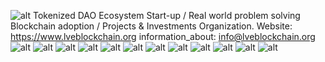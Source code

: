 ![alt](https://github.com/LevblockchainLVE/LevblockchainLVE/blob/master/TWITTER-COVER.png)
Tokenized DAO Ecosystem Start-up / Real world problem solving Blockchain adoption / Projects &amp; Investments Organization.
Website: https://www.lveblockchain.org
information_about: info@lveblockchain.org
![alt](https://github.com/LevblockchainLVE/LevblockchainLVE/blob/master/v%201.1%2018%20Mar%202019.png)
![alt](https://github.com/LevblockchainLVE/LevblockchainLVE/blob/master/v%201.1%2018%20Mar%2020192.png)
![alt](https://github.com/LevblockchainLVE/LevblockchainLVE/blob/master/v%201.1%2018%20Mar%2020193.png)
![alt](https://github.com/LevblockchainLVE/LevblockchainLVE/blob/master/v%201.1%2018%20Mar%2020194.png)
![alt](https://github.com/LevblockchainLVE/LevblockchainLVE/blob/master/v%201.1%2018%20Mar%2020195.png)
![alt](https://github.com/LevblockchainLVE/LevblockchainLVE/blob/master/v%201.1%2018%20Mar%2020196.png)
![alt](https://github.com/LevblockchainLVE/LevblockchainLVE/blob/master/v%201.1%2018%20Mar%2020197.png)
![alt](https://github.com/LevblockchainLVE/LevblockchainLVE/blob/master/v%201.1%2018%20Mar%2020198.png)
![alt](https://github.com/LevblockchainLVE/LevblockchainLVE/blob/master/v%201.1%2018%20Mar%2020199.png)
![alt](https://github.com/LevblockchainLVE/LevblockchainLVE/blob/master/v%201.1%2018%20Mar%20201910.png)
![alt](https://github.com/LevblockchainLVE/LevblockchainLVE/blob/master/v%201.1%2018%20Mar%20201911.png)
![alt](https://github.com/LevblockchainLVE/LevblockchainLVE/blob/master/billboard-mockup-4.png)
